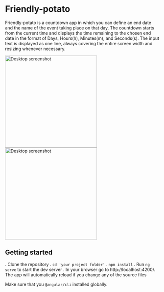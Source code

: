 # Friendly-potato

Friendly-potato is a countdown app in which you can define an end date and the name of the event taking place on that day. The countdown starts from the current time and displays the time remaining to the chosen end date in the format of Days, Hours(h), Minutes(m), and Seconds(s). The input text is displayed as one line, always covering the entire screen width and resizing whenever necessary.

<img width="300" alt="Desktop screenshot" src="https://user-images.githubusercontent.com/57678617/187025865-ffdd0fb1-6754-45be-8865-2a0d5ec409e8.png"></img> <img height="300" alt="Desktop screenshot" src="https://user-images.githubusercontent.com/57678617/187025942-355cfaa7-8134-4b8d-b1c1-185de8a2a660.png"></img>

## Getting started

. Clone the repository
. `cd 'your project folder'`
. `npm install`
. Run `ng serve` to start the dev server
. In your browser go to http://localhost:4200/. The app will automatically reload if you change any of the source files

Make sure that you `@angular/cli` installed globally.
